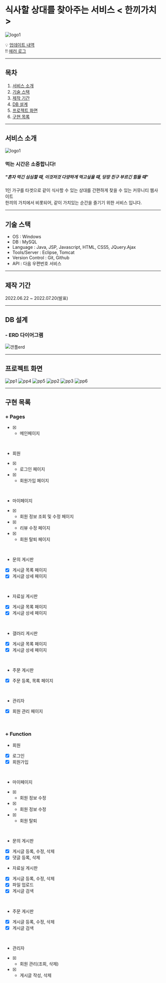 # 식사할 상대를 찾아주는 서비스 < 한끼가치 >
 
![logo1](https://user-images.githubusercontent.com/108128650/187671372-5a7c03bd-8602-498a-87e8-ba9b6c1a3d9f.png)

💡 [업데이트 내역](https://github.com/kizuc/project1/blob/main/update.md)<br>
‼ [에러 로그](https://github.com/kizuc/project1/blob/main/error.md)

<hr>

## 목차
1. [서비스 소개](#서비스-소개)
2. [기술 스택](#기술-스택)
3. [제작 기간](#제작-기간)
4. [DB 설계](#DB-설계)
5. [프로젝트 화면](#프로젝트-화면)
6. [구현 목록](#구현-목록)
<hr>

## 서비스 소개

![logo1](https://user-images.githubusercontent.com/108128650/187671372-5a7c03bd-8602-498a-87e8-ba9b6c1a3d9f.png)

### 먹는 시간은 소중합니다!
##### "혼자 먹긴 심심할 때, 이것저것 다양하게 먹고싶을 때, 당장 친구 부르긴 힘들 때"
1인 가구를 타겟으로 같이 식사할 수 있는 상대를 간편하게 찾을 수 있는 커뮤니티 웹사이트<br>
한끼의 가치에서 비롯되어, 같이 가치있는 순간을 즐기기 위한 서비스 입니다.
<hr>

## 기술 스택
- OS : Windows
- DB : MySQL
- Language : Java, JSP, Javascript, HTML, CSS5, JQuery.Ajax
- Tools/Server : Eclipse, Tomcat
- Version Control : Git, Github
- API : 다음 우편번호 서비스
<hr>

## 제작 기간
2022.06.22 ~ 2022.07.20(발표)
<hr>

## DB 설계 
### - ERD 다이어그램
![갠플erd](https://user-images.githubusercontent.com/108128650/187724596-85c6e4fe-22c2-4e01-9659-3f17b0c0ddce.png)

<hr>

## 프로젝트 화면
![pp1](https://user-images.githubusercontent.com/108128650/187724631-1f029458-bc1e-4f52-a2d3-0dac9edbf179.png)
![pp4](https://user-images.githubusercontent.com/108128650/187724626-4a9bfccf-1e02-44d4-999c-56867e1d8f8e.png)
![pp5](https://user-images.githubusercontent.com/108128650/187724622-6f77a9c3-4d1b-43b7-b91f-2e8dcac02023.png)
![pp2](https://user-images.githubusercontent.com/108128650/187724635-c58a5a26-fdf6-4f1a-82f3-5494ea527dd0.png)
![pp3](https://user-images.githubusercontent.com/108128650/187724629-663ead0d-690b-424a-bca7-9a4716b3ea66.png)
![pp6](https://user-images.githubusercontent.com/108128650/187724613-f8207563-8709-4ce0-ac53-ce5bbd3a5500.png)

<hr>

## 구현 목록
### + Pages
 - [X] - 메인페이지 
<br>
 
* 회원
 - [X] - 로그인 페이지
 - [X] - 회원가입 페이지
<br>

* 마이페이지
 - [X] - 회원 정보 조회 및 수정 페이지
 - [X] - 리뷰 수정 페이지
 - [X] - 회원 탈퇴 페이지
 <br>
 
* 문의 게시판
 - [X] 게시글 목록 페이지
 - [X] 게시글 상세 페이지
  <br>
 
* 자료실 게시판
 - [X] 게시글 목록 페이지
 - [X] 게시글 상세 페이지
  <br>
 
* 갤러리 게시판
 - [X] 게시글 목록 페이지
 - [X] 게시글 상세 페이지
  <br>
 
* 주문 게시판
 - [X] 주문 등록, 목록 페이지
  <br>
 
* 관리자
 - [X] 회원 관리 페이지
  <br>


### + Function
 * 회원
 - [X] 로그인
 - [X] 회원가입
 <br>

* 마이페이지
 - [X] - 회원 정보 수정
 - [X] - 회원 정보 수정
 - [X] - 회원 탈퇴
 <br>
   
* 문의 게시판
 - [X] 게시글 등록, 수정, 삭제
 - [X] 댓글 등록, 삭제
 
* 자료실 게시판
 - [X] 게시글 등록, 수정, 삭제
 - [X] 파일 업로드
 - [X] 게시글 검색
  <br>
 
* 주문 게시판
 - [X] 게시글 등록, 수정, 삭제
 - [X] 게시글 검색
  <br>
   
* 관리자
 - [X] - 회원 관리(조회, 삭제)
 - [X] - 게시글 작성, 삭제

